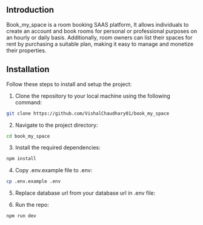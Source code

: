 ## Introduction
Book_my_space is a room booking SAAS platform, It allows individuals to create an account and book rooms for personal or professional purposes on an hourly or daily basis. Additionally, room owners can list their spaces for rent by purchasing a suitable plan, making it easy to manage and monetize their properties.

## Installation

Follow these steps to install and setup the project:

1. Clone the repository to your local machine using the following command:

```bash
git clone https://github.com/VishalChaudhary01/book_my_space
```

2. Navigate to the project directory:

```bash
cd book_my_space
```

3. Install the required dependencies:

```bash
npm install
```

4. Copy .env.example file to .env:

```bash
cp .env.example .env
```

5. Replace database url from your database url in .env file:

6. Run the repo:
```bash
npm run dev
```

